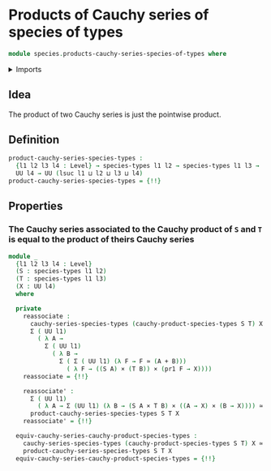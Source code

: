 # Products of Cauchy series of species of types

```agda
module species.products-cauchy-series-species-of-types where
```

<details><summary>Imports</summary>

```agda
open import foundation.cartesian-product-types
open import foundation.coproduct-types
open import foundation.dependent-pair-types
open import foundation.equivalences
open import foundation.functoriality-cartesian-product-types
open import foundation.functoriality-dependent-pair-types
open import foundation.homotopies
open import foundation.type-arithmetic-dependent-pair-types
open import foundation.univalence
open import foundation.universal-property-coproduct-types
open import foundation.universe-levels

open import species.cauchy-products-species-of-types
open import species.cauchy-series-species-of-types
open import species.species-of-types
```

</details>

## Idea

The product of two Cauchy series is just the pointwise product.

## Definition

```agda
product-cauchy-series-species-types :
  {l1 l2 l3 l4 : Level} → species-types l1 l2 → species-types l1 l3 →
  UU l4 → UU (lsuc l1 ⊔ l2 ⊔ l3 ⊔ l4)
product-cauchy-series-species-types = {!!}
```

## Properties

### The Cauchy series associated to the Cauchy product of `S` and `T` is equal to the product of theirs Cauchy series

```agda
module _
  {l1 l2 l3 l4 : Level}
  (S : species-types l1 l2)
  (T : species-types l1 l3)
  (X : UU l4)
  where

  private
    reassociate :
      cauchy-series-species-types (cauchy-product-species-types S T) X ≃
      Σ ( UU l1)
        ( λ A →
          Σ ( UU l1)
            ( λ B →
              Σ ( Σ ( UU l1) (λ F → F ≃ (A + B)))
                ( λ F → ((S A) × (T B)) × (pr1 F → X))))
    reassociate = {!!}

    reassociate' :
      Σ ( UU l1)
        ( λ A → Σ (UU l1) (λ B → (S A × T B) × ((A → X) × (B → X)))) ≃
      product-cauchy-series-species-types S T X
    reassociate' = {!!}

  equiv-cauchy-series-cauchy-product-species-types :
    cauchy-series-species-types (cauchy-product-species-types S T) X ≃
    product-cauchy-series-species-types S T X
  equiv-cauchy-series-cauchy-product-species-types = {!!}
```
